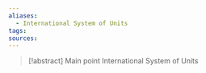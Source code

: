 ```yaml
---
aliases:
  - International System of Units
tags: 
sources:
---
```

> [!abstract] Main point
> International System of Units

